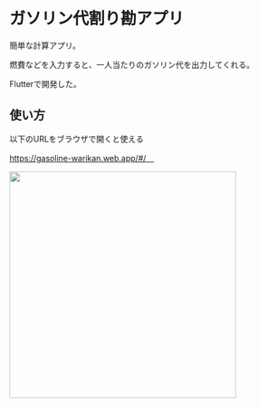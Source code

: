 # ガソリン代割り勘アプリ

簡単な計算アプリ。

燃費などを入力すると、一人当たりのガソリン代を出力してくれる。

Flutterで開発した。

## 使い方

以下のURLをブラウザで開くと使える

https://gasoline-warikan.web.app/#/　


<img src="https://user-images.githubusercontent.com/80376878/218257362-6bfcbfb2-0da1-470c-ab82-dea6b236102b.PNG" width = "400">
